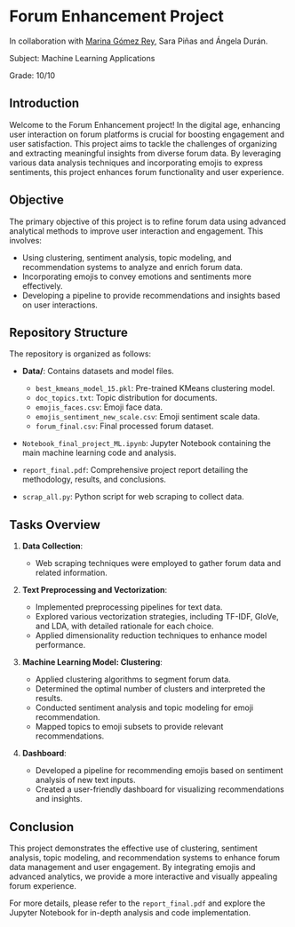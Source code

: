 # Forum Enhancement Project

In collaboration with [Marina Gómez Rey](https://github.com/MarinaGRey), Sara Piñas and Ángela Durán.

Subject: Machine Learning Applications

Grade: 10/10

## Introduction
Welcome to the Forum Enhancement project! In the digital age, enhancing user interaction on forum platforms is crucial for boosting engagement and user satisfaction. This project aims to tackle the challenges of organizing and extracting meaningful insights from diverse forum data. By leveraging various data analysis techniques and incorporating emojis to express sentiments, this project enhances forum functionality and user experience.

## Objective
The primary objective of this project is to refine forum data using advanced analytical methods to improve user interaction and engagement. This involves:
- Using clustering, sentiment analysis, topic modeling, and recommendation systems to analyze and enrich forum data.
- Incorporating emojis to convey emotions and sentiments more effectively.
- Developing a pipeline to provide recommendations and insights based on user interactions.

## Repository Structure
The repository is organized as follows:

- **Data/**: Contains datasets and model files.
  - `best_kmeans_model_15.pkl`: Pre-trained KMeans clustering model.
  - `doc_topics.txt`: Topic distribution for documents.
  - `emojis_faces.csv`: Emoji face data.
  - `emojis_sentiment_new_scale.csv`: Emoji sentiment scale data.
  - `forum_final.csv`: Final processed forum dataset.

- `Notebook_final_project_ML.ipynb`: Jupyter Notebook containing the main machine learning code and analysis.
- `report_final.pdf`: Comprehensive project report detailing the methodology, results, and conclusions.
- `scrap_all.py`: Python script for web scraping to collect data.

## Tasks Overview
1. **Data Collection**:
   - Web scraping techniques were employed to gather forum data and related information.

2. **Text Preprocessing and Vectorization**:
   - Implemented preprocessing pipelines for text data.
   - Explored various vectorization strategies, including TF-IDF, GloVe, and LDA, with detailed rationale for each choice.
   - Applied dimensionality reduction techniques to enhance model performance.

3. **Machine Learning Model: Clustering**:
   - Applied clustering algorithms to segment forum data.
   - Determined the optimal number of clusters and interpreted the results.
   - Conducted sentiment analysis and topic modeling for emoji recommendation.
   - Mapped topics to emoji subsets to provide relevant recommendations.

4. **Dashboard**:
   - Developed a pipeline for recommending emojis based on sentiment analysis of new text inputs.
   - Created a user-friendly dashboard for visualizing recommendations and insights.

## Conclusion
This project demonstrates the effective use of clustering, sentiment analysis, topic modeling, and recommendation systems to enhance forum data management and user engagement. By integrating emojis and advanced analytics, we provide a more interactive and visually appealing forum experience.

For more details, please refer to the `report_final.pdf` and explore the Jupyter Notebook for in-depth analysis and code implementation.

